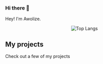 ### Hi there 👋

<!--
**Awolize/Awolize** is a ✨ _special_ ✨ repository because its `README.md` (this file) appears on your GitHub profile.

Here are some ideas to get you started:

- 🔭 I’m currently working on ...
- 🌱 I’m currently learning ...
- 👯 I’m looking to collaborate on ...
- 🤔 I’m looking for help with ...
- 💬 Ask me about ...
- 📫 How to reach me: ...
- 😄 Pronouns: ...
- ⚡ Fun fact: ...
-->

Hey! I'm Awolize. 

<div align="center">

![Top Langs](https://skillicons.dev/icons?i=js,ts,html,css,py,nodejs,react,postgres,bash)

</div>

## My projects
Check out a few of my projects
